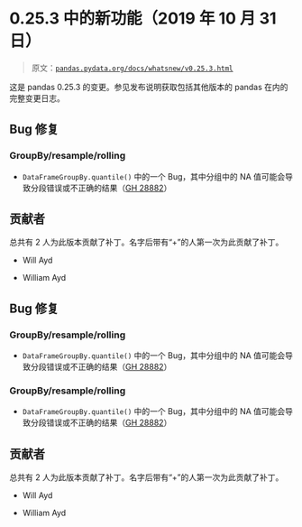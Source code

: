 # 0.25.3 中的新功能（2019 年 10 月 31 日）

> 原文：[`pandas.pydata.org/docs/whatsnew/v0.25.3.html`](https://pandas.pydata.org/docs/whatsnew/v0.25.3.html)

这是 pandas 0.25.3 的变更。参见发布说明获取包括其他版本的 pandas 在内的完整变更日志。

## Bug 修复

### GroupBy/resample/rolling

+   `DataFrameGroupBy.quantile()` 中的一个 Bug，其中分组中的 NA 值可能会导致分段错误或不正确的结果（[GH 28882](https://github.com/pandas-dev/pandas/issues/28882)）

## 贡献者

总共有 2 人为此版本贡献了补丁。名字后带有“+”的人第一次为此贡献了补丁。

+   Will Ayd

+   William Ayd

## Bug 修复

### GroupBy/resample/rolling

+   `DataFrameGroupBy.quantile()` 中的一个 Bug，其中分组中的 NA 值可能会导致分段错误或不正确的结果（[GH 28882](https://github.com/pandas-dev/pandas/issues/28882)）

### GroupBy/resample/rolling

+   `DataFrameGroupBy.quantile()` 中的一个 Bug，其中分组中的 NA 值可能会导致分段错误或不正确的结果（[GH 28882](https://github.com/pandas-dev/pandas/issues/28882)）

## 贡献者

总共有 2 人为此版本贡献了补丁。名字后带有“+”的人第一次为此贡献了补丁。

+   Will Ayd

+   William Ayd

